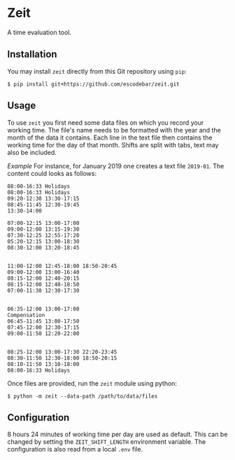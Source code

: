 # Zeit

A time evaluation tool.

## Installation

You may install `zeit` directly from this Git repository using `pip`:

```shell
$ pip install git+https://github.com/escodebar/zeit.git
```

## Usage

To use `zeit` you first need some data files on which you record your working time.
The file's name needs to be formatted with the year and the month of the data it contains.
Each line in the text file then contains the working time for the day of that month.
Shifts are split with tabs, text may also be included.

*Example* For instance, for January 2019 one creates a text file `2019-01`.
The content could looks as follows:
```
08:00-16:33	Holidays
08:00-16:33	Holidays
09:20-12:30	13:30-17:15
08:45-11:45	12:30-19:45
13:30-14:00

07:00-12:15	13:00-17:00
09:00-12:00	13:15-19:30
07:30-12:25	12:55-17:20
05:20-12:15	13:00-18:30
08:30-12:00	13:20-18:45


11:00-12:00	12:45-18:00	18:50-20:45
09:00-12:00	13:00-16:40
08:15-12:00	12:40-20:15
08:15-12:00	12:40-18:50
07:00-11:30	12:30-17:30


06:35-12:00	13:00-17:00
Compensation
06:45-11:45	13:00-17:50
07:45-12:00	12:30-17:15
09:00-11:50	12:20-22:00


08:25-12:00	13:00-17:30	22:20-23:45
08:30-11:50	12:30-18:00	18:50-20:15
08:10-11:50	13:10-18:00
08:00-16:33	Holidays
```

Once files are provided, run the `zeit` module using python:
```shell
$ python -m zeit --data-path /path/to/data/files
```

## Configuration

8 hours 24 minutes of working time per day are used as default.
This can be changed by setting the `ZEIT_SHIFT_LENGTH` environment variable.
The configuration is also read from a local `.env` file.
